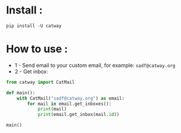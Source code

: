 # Install :
```commandline
pip install -U catway
```

# How to use :
- 1 - Send email to your custom email, for example: ``sadf@catway.org``
- 2 - Get inbox:

```python
from catway import CatMail

def main():
    with CatMail("sadf@catway.org") as email:
        for mail in email.get_inboxes():
            print(mail)
            print(email.get_inbox(mail.id))

main()
```
